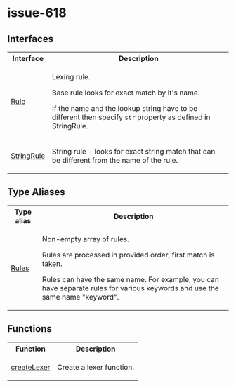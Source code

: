 # issue-618

## Interfaces

<table>
<tr>
<th>Interface</th>
<th>Description</th>
</tr>
<tr>
<td>

[Rule](interfaces/Rule.md)

</td>
<td>

Lexing rule.

Base rule looks for exact match by it's name.

If the name and the lookup string have to be different
then specify `str` property as defined in StringRule.

</td>
</tr>
<tr>
<td>

[StringRule](interfaces/StringRule.md)

</td>
<td>

String rule - looks for exact string match that
can be different from the name of the rule.

</td>
</tr>
</table>

## Type Aliases

<table>
<tr>
<th>Type alias</th>
<th>Description</th>
</tr>
<tr>
<td>

[Rules](type-aliases/Rules.md)

</td>
<td>

Non-empty array of rules.

Rules are processed in provided order, first match is taken.

Rules can have the same name. For example, you can have
separate rules for various keywords and use the same name "keyword".

</td>
</tr>
</table>

## Functions

<table>
<tr>
<th>Function</th>
<th>Description</th>
</tr>
<tr>
<td>

[createLexer](functions/createLexer.md)

</td>
<td>

Create a lexer function.

</td>
</tr>
</table>
